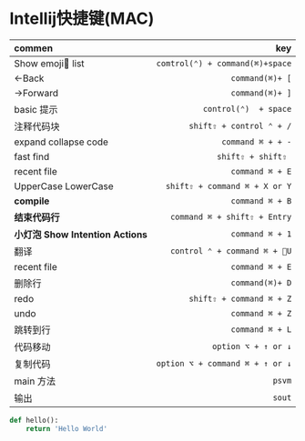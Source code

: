 # Intellij快捷键(MAC)
| commen | key  |
| :---   | ---: |
Show emoji list| `comtrol(⌃) + command(⌘)+space`
←Back | `command(⌘)+ [`
→Forward | `command(⌘)+ ]`
basic 提示 | `control(⌃)  + space`
注释代码块 | `shift⇧ + control ⌃ + /`
expand collapse code | `command ⌘ + + -`
fast find | ` shift⇧ + shift⇧  `
recent file | ` command ⌘ + E `
UpperCase LowerCase | ` shift⇧ + command ⌘ + X or Y `
**compile** | `command ⌘ + B`
**结束代码行** | `command ⌘ + shift⇧ + Entry`
**小灯泡 Show Intention Actions** | `command ⌘ + 1`
翻译 | `control ⌃ + command ⌘ + U`
recent file | ` command ⌘ + E `
删除行 | `command(⌘)+ D`
redo | `shift⇧ + command ⌘ + Z`
undo | `command ⌘ + Z`
跳转到行 | `command ⌘ + L`
代码移动 | `option ⌥ + ↑ or ↓`
复制代码 | `option ⌥ + command ⌘ + ↑ or ↓`
main 方法 | ` psvm `
输出 | ` sout `



```python
def hello():
    return 'Hello World'
```